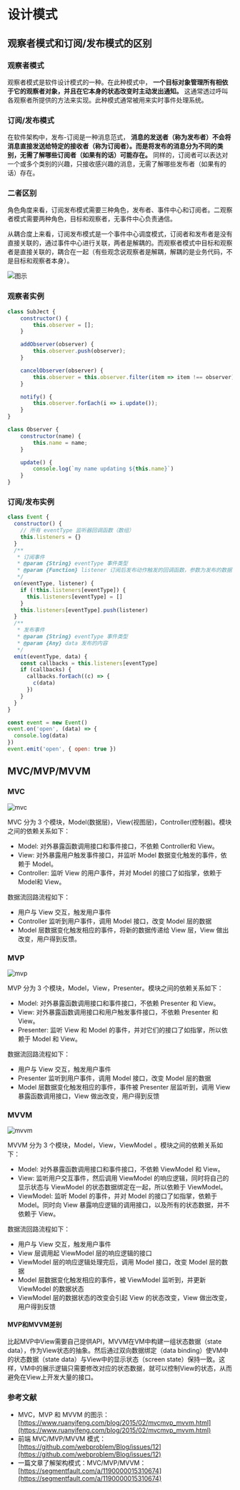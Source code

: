 # 设计模式

## 观察者模式和订阅/发布模式的区别

### 观察者模式

观察者模式是软件设计模式的一种。在此种模式中， **一个目标对象管理所有相依于它的观察者对象，并且在它本身的状态改变时主动发出通知。** 这通常透过呼叫各观察者所提供的方法来实现。此种模式通常被用来实时事件处理系统。

### 订阅/发布模式

在软件架构中，发布-订阅是一种消息范式， **消息的发送者（称为发布者）不会将消息直接发送给特定的接收者（称为订阅者）。而是将发布的消息分为不同的类别，无需了解哪些订阅者（如果有的话）可能存在。**
同样的，订阅者可以表达对一个或多个类别的兴趣，只接收感兴趣的消息，无需了解哪些发布者（如果有的话）存在。

### 二者区别

角色角度来看，订阅发布模式需要三种角色，发布者、事件中心和订阅者。二观察者模式需要两种角色，目标和观察者，无事件中心负责通信。

从耦合度上来看，订阅发布模式是一个事件中心调度模式，订阅者和发布者是没有直接关联的，通过事件中心进行关联，两者是解耦的。而观察者模式中目标和观察者是直接关联的，耦合在一起（有些观念说观察者是解耦，解耦的是业务代码，不是目标和观察者本身）。

![图示](../.vuepress/public/images/observer_publish.png)

### 观察者实例

```js
class SubJect {
	constructor() {
		this.observer = [];
	}

	addObserver(observer) {
		this.observer.push(observer);
	}

	cancelObserver(observer) {
		this.observer = this.observer.filter(item => item !== observer);
	}

	notify() {
		this.observer.forEach(i => i.update());
	}
}

class Observer {
	constructor(name) {
		this.name = name;
	}

	update() {
		console.log(`my name updating ${this.name}`)
	}
}
```

### 订阅/发布实例

```js
class Event {
  constructor() {
    // 所有 eventType 监听器回调函数（数组）
    this.listeners = {}
  }
  /**
   * 订阅事件
   * @param {String} eventType 事件类型
   * @param {Function} listener 订阅后发布动作触发的回调函数，参数为发布的数据
   */
  on(eventType, listener) {
    if (!this.listeners[eventType]) {
      this.listeners[eventType] = []
    }
    this.listeners[eventType].push(listener)
  }
  /**
   * 发布事件
   * @param {String} eventType 事件类型
   * @param {Any} data 发布的内容
   */
  emit(eventType, data) {
    const callbacks = this.listeners[eventType]
    if (callbacks) {
      callbacks.forEach((c) => {
        c(data)
      })
    }
  }
}

const event = new Event()
event.on('open', (data) => {
  console.log(data)
})
event.emit('open', { open: true })
```

## MVC/MVP/MVVM

### MVC

![mvc](../.vuepress/public/images/mvc.png)

MVC 分为 3 个模块，Model(数据层)，View(视图层)，Controller(控制器)。模块之间的依赖关系如下：

- Model: 对外暴露函数调用接口和事件接口，不依赖 Controller和 View。
- View: 对外暴露用户触发事件接口，并监听 Model 数据变化触发的事件，依赖于 Model。
- Controller: 监听 View 的用户事件，并对 Model 的接口了如指掌，依赖于 Model和 View。

数据流回路流程如下：

- 用户与 View 交互，触发用户事件
- Controller 监听到用户事件，调用 Model 接口，改变 Model 层的数据
- Model 层数据变化触发相应的事件，将新的数据传递给 View 层，View 做出改变，用户得到反馈。

### MVP

![mvp](../.vuepress/public/images/mvp.png)

MVP 分为 3 个模块，Model，View，Presenter。模块之间的依赖关系如下：

- Model: 对外暴露函数调用接口和事件接口，不依赖 Presenter 和 View。
- View: 对外暴露函数调用接口和用户触发事件接口，不依赖 Presenter 和 View。
- Presenter: 监听 View 和 Model 的事件，并对它们的接口了如指掌，所以依赖于 Model 和 View。

数据流回路流程如下：

- 用户与 View 交互，触发用户事件
- Presenter 监听到用户事件，调用 Model 接口，改变 Model 层的数据
- Model 层数据变化触发相应的事件，事件被 Presenter 层监听到，调用 View 暴露函数调用接口，View 做出改变，用户得到反馈

### MVVM

![mvvm](../.vuepress/public/images/mvvm.png)

MVVM 分为 3 个模块，Model，View，ViewModel 。模块之间的依赖关系如下：

- Model: 对外暴露函数调用接口和事件接口，不依赖 ViewModel 和 View。
- View: 监听用户交互事件，然后调用 ViewModel 的响应逻辑，同时将自己的显示状态与 ViewModel 的状态数据绑定在一起，所以依赖于 ViewModel。
- ViewModel: 监听 Model 的事件，并对 Model 的接口了如指掌，依赖于 Model。同时向 View 暴露响应逻辑的调用接口，以及所有的状态数据，并不依赖于 View。

数据流回路流程如下：

- 用户与 View 交互，触发用户事件
- View 层调用起 ViewModel 层的响应逻辑的接口
- ViewModel 层的响应逻辑处理完后，调用 Model 接口，改变 Model 层的数据
- Model 层数据变化触发相应的事件，被 ViewModel 监听到，并更新 ViewModel 的数据状态
- ViewModel 层的数据状态的改变会引起 View 的状态改变，View 做出改变，用户得到反馈

#### MVP和MVVM差别

比起MVP中View需要自己提供API，MVVM在VM中构建一组状态数据（state data），作为View状态的抽象。然后通过双向数据绑定（data binding）使VM中的状态数据（state data）与View中的显示状态（screen state）保持一致。这样，VM中的展示逻辑只需要修改对应的状态数据，就可以控制View的状态，从而避免在View上开发大量的接口。

### 参考文献

- MVC，MVP 和 MVVM 的图示：[https://www.ruanyifeng.com/blog/2015/02/mvcmvp_mvvm.html](https://www.ruanyifeng.com/blog/2015/02/mvcmvp_mvvm.html)
- 前端 MVC/MVP/MVVM 模式：[https://github.com/webproblem/Blog/issues/12](https://github.com/webproblem/Blog/issues/12)
- 一篇文章了解架构模式：MVC/MVP/MVVM：[https://segmentfault.com/a/1190000015310674](https://segmentfault.com/a/1190000015310674)
